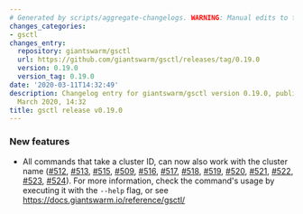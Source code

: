 ```yaml
---
# Generated by scripts/aggregate-changelogs. WARNING: Manual edits to this files will be overwritten.
changes_categories:
- gsctl
changes_entry:
  repository: giantswarm/gsctl
  url: https://github.com/giantswarm/gsctl/releases/tag/0.19.0
  version: 0.19.0
  version_tag: 0.19.0
date: '2020-03-11T14:32:49'
description: Changelog entry for giantswarm/gsctl version 0.19.0, published on 11
  March 2020, 14:32
title: gsctl release v0.19.0
---
```


### New features
* All commands that take a cluster ID, can now also work with the cluster name ([#512](https://github.com/giantswarm/gsctl/pull/512), [#513](https://github.com/giantswarm/gsctl/pull/513), [#515](https://github.com/giantswarm/gsctl/pull/515), [#509](https://github.com/giantswarm/gsctl/pull/509), [#516](https://github.com/giantswarm/gsctl/pull/516), [#517](https://github.com/giantswarm/gsctl/pull/517), [#518](https://github.com/giantswarm/gsctl/pull/518), [#519](https://github.com/giantswarm/gsctl/pull/519), [#520](https://github.com/giantswarm/gsctl/pull/520), [#521](https://github.com/giantswarm/gsctl/pull/521), [#522](https://github.com/giantswarm/gsctl/pull/522), [#523](https://github.com/giantswarm/gsctl/pull/523), [#524](https://github.com/giantswarm/gsctl/pull/524)). For more information, check the command's usage by executing it with the `--help` flag, or see https://docs.giantswarm.io/reference/gsctl/

